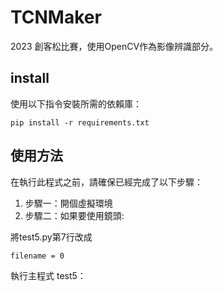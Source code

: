 # TCNMaker
2023 創客松比賽，使用OpenCV作為影像辨識部分。

## install
使用以下指令安裝所需的依賴庫：
```
pip install -r requirements.txt
```

## 使用方法
在執行此程式之前，請確保已經完成了以下步驟：

1. 步驟一：開個虛擬環境
2. 步驟二：如果要使用鏡頭:

將test5.py第7行改成

```
filename = 0
```

執行主程式 test5：

